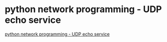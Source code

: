 # python network programming - UDP echo service
[python network programming - UDP echo service](https://aiwithcloud.com/2022/09/19/python_network_programming___udp_echo_service/)